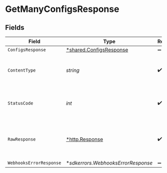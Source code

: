 # GetManyConfigsResponse


## Fields

| Field                                                                    | Type                                                                     | Required                                                                 | Description                                                              |
| ------------------------------------------------------------------------ | ------------------------------------------------------------------------ | ------------------------------------------------------------------------ | ------------------------------------------------------------------------ |
| `ConfigsResponse`                                                        | [*shared.ConfigsResponse](../../../pkg/models/shared/configsresponse.md) | :heavy_minus_sign:                                                       | OK                                                                       |
| `ContentType`                                                            | *string*                                                                 | :heavy_check_mark:                                                       | HTTP response content type for this operation                            |
| `StatusCode`                                                             | *int*                                                                    | :heavy_check_mark:                                                       | HTTP response status code for this operation                             |
| `RawResponse`                                                            | [*http.Response](https://pkg.go.dev/net/http#Response)                   | :heavy_check_mark:                                                       | Raw HTTP response; suitable for custom response parsing                  |
| `WebhooksErrorResponse`                                                  | **sdkerrors.WebhooksErrorResponse*                                       | :heavy_minus_sign:                                                       | Error                                                                    |